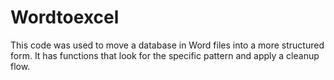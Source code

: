 # Wordtoexcel
This code was used to move a database in Word files into a more structured form. It has functions that look for the specific pattern and apply a cleanup flow.
